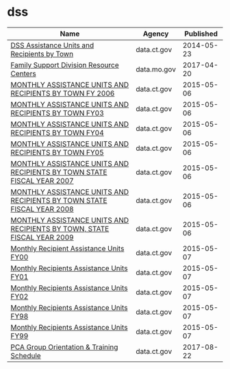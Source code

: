 # dss

Name | Agency | Published
---- | ---- | ---------
[DSS Assistance Units and Recipients by Town](../socrata/3tvg-dry3.md) | data.ct.gov | 2014-05-23
[Family Support Division Resource Centers](../socrata/dsx5-5mwh.md) | data.mo.gov | 2017-04-20
[MONTHLY ASSISTANCE UNITS AND RECIPIENTS BY TOWN FY 2006](../socrata/73sy-vvz7.md) | data.ct.gov | 2015-05-06
[MONTHLY ASSISTANCE UNITS AND RECIPIENTS BY TOWN FY03](../socrata/d2gy-qyu3.md) | data.ct.gov | 2015-05-06
[MONTHLY ASSISTANCE UNITS AND RECIPIENTS BY TOWN FY04](../socrata/g9s8-wdcq.md) | data.ct.gov | 2015-05-06
[MONTHLY ASSISTANCE UNITS AND RECIPIENTS BY TOWN FY05](../socrata/ffti-3zst.md) | data.ct.gov | 2015-05-06
[MONTHLY ASSISTANCE UNITS AND RECIPIENTS BY TOWN STATE FISCAL YEAR 2007](../socrata/yf8e-3hwz.md) | data.ct.gov | 2015-05-06
[MONTHLY ASSISTANCE UNITS AND RECIPIENTS BY TOWN STATE FISCAL YEAR 2008](../socrata/c9fg-6zhq.md) | data.ct.gov | 2015-05-06
[MONTHLY ASSISTANCE UNITS AND RECIPIENTS BY TOWN, STATE FISCAL YEAR 2009](../socrata/9r6j-9p8n.md) | data.ct.gov | 2015-05-06
[Monthly Recipient Assistance Units FY00](../socrata/bkzu-kfvt.md) | data.ct.gov | 2015-05-07
[Monthly Recipients Assistance Units FY01](../socrata/6eai-w4xp.md) | data.ct.gov | 2015-05-07
[Monthly Recipients Assistance Units FY02](../socrata/8kmg-4n6q.md) | data.ct.gov | 2015-05-07
[Monthly Recipients Assistance Units FY98](../socrata/37dh-r83m.md) | data.ct.gov | 2015-05-07
[Monthly Recipients Assistance Units FY99](../socrata/tewy-5stv.md) | data.ct.gov | 2015-05-07
[PCA Group Orientation & Training Schedule](../socrata/c28j-48tg.md) | data.ct.gov | 2017-08-22


